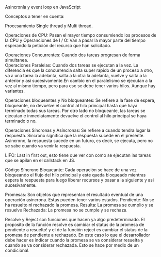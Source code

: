 Asincronía y event loop en JavaScript 

Conceptos a tener en cuenta:

Procesamiento Single thread y Multi thread.

Operaciones de CPU: Pasan el mayor tiempo consumiendo los procesos de la CPU y Operanciones de I / O: Van a pasar la mayor parte del tiempo esperando la petición del recurso que han solicitado.

Operaciones Concurrentes: Cuando dos tareas progresan de forma simultanea.  
Operaciones Paralelas: Cuando dos tareas se ejecutan a la vez. La diferencia es que la concurrencia salta super rapido de un proceso a otro, va a una tarea la adelanta, salta a la otra la adelanta, vuelve y salta a la anterior y así sucesivamente.En cambio en el paralelismo se ejecutan a la vez al mismo tiempo, pero para eso se debe tener varios hilos. Aunque hay variantes. 

Operaciones bloqueantes y No bloqueantes: Se refiere a la fase de espera, bloqueante, no devuelve el control al hilo principal hasta que haya terminado todas sus tareas. Por otro lado no bloqueante, las tareas se ejecutan e inmediatamente devuelve el control al hilo principal se haya terminado o no. 

Operaciones Síncronas y Asíncronas: Se refiere a cuando tendra lugar la respuesta. Sincrono significa que la respuesta sucede en el presente. Asincrono, la respuesta sucede en un futuro, es decir, se ejecuta, pero no se sabe cuando va venir la respuesta. 

LIFO: Last in first out, esto tiene que ver con como se ejecutan las tareas que se apilan en el callstack en JS.

Código Síncrono Bloqueante:
Cada operación se hace de una vez bloqueando el flujo del hilo principal y este queda bloqueado mientras espera la respuesta para luego liberar recursos y pasar a la siguiente y asi sucesivamente. 


Promesas: Son objetos que representan el resultado eventual de una operación asincrona. Estas pueden tener varios estados. 
Pendiente: No se ha resuelto ni rechazado la promesa.
Resulta: La promesa se cumplio y se resuelve
Rechazada: La promesa no se cumple y se rechaza. 

Resolve y Reject son funciones que hacen ya algo predeterminado. El proposito de la función resolve es cambiar el status de la promesa de pendiente a resuelto! y el de la función reject es cambiar el status de la promesa de pendiente a rechazado. En este caso lo que el desarrollador debe hacer es indicar cuando la promesa se va considerar resuelta y cuando se va considerar rechazada. Esto se hace por medio de un condicional.

